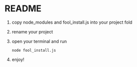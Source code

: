 # README #

1. copy node_modules and fool_install.js into your project fold

2. rename your project

3. open your terminal and run
	```
	node fool_install.js
	```
4. enjoy!